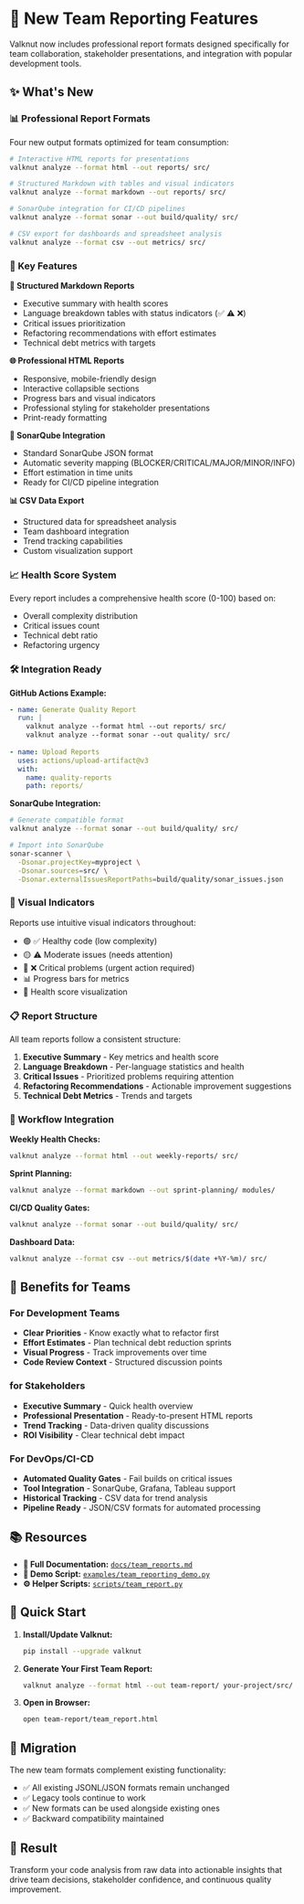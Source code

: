 # 🚀 New Team Reporting Features

Valknut now includes professional report formats designed specifically for team collaboration, stakeholder presentations, and integration with popular development tools.

## ✨ What's New

### 📊 Professional Report Formats

Four new output formats optimized for team consumption:

```bash
# Interactive HTML reports for presentations
valknut analyze --format html --out reports/ src/

# Structured Markdown with tables and visual indicators  
valknut analyze --format markdown --out reports/ src/

# SonarQube integration for CI/CD pipelines
valknut analyze --format sonar --out build/quality/ src/

# CSV export for dashboards and spreadsheet analysis
valknut analyze --format csv --out metrics/ src/
```

### 🎯 Key Features

**📄 Structured Markdown Reports**
- Executive summary with health scores
- Language breakdown tables with status indicators (✅ ⚠️ ❌)
- Critical issues prioritization  
- Refactoring recommendations with effort estimates
- Technical debt metrics with targets

**🌐 Professional HTML Reports**
- Responsive, mobile-friendly design
- Interactive collapsible sections
- Progress bars and visual indicators
- Professional styling for stakeholder presentations
- Print-ready formatting

**🔧 SonarQube Integration**
- Standard SonarQube JSON format
- Automatic severity mapping (BLOCKER/CRITICAL/MAJOR/MINOR/INFO)
- Effort estimation in time units
- Ready for CI/CD pipeline integration

**📊 CSV Data Export**
- Structured data for spreadsheet analysis
- Team dashboard integration
- Trend tracking capabilities
- Custom visualization support

### 📈 Health Score System

Every report includes a comprehensive health score (0-100) based on:
- Overall complexity distribution
- Critical issues count
- Technical debt ratio
- Refactoring urgency

### 🛠️ Integration Ready

**GitHub Actions Example:**
```yaml
- name: Generate Quality Report
  run: |
    valknut analyze --format html --out reports/ src/
    valknut analyze --format sonar --out quality/ src/
    
- name: Upload Reports
  uses: actions/upload-artifact@v3
  with:
    name: quality-reports
    path: reports/
```

**SonarQube Integration:**
```bash
# Generate compatible format
valknut analyze --format sonar --out build/quality/ src/

# Import into SonarQube
sonar-scanner \
  -Dsonar.projectKey=myproject \
  -Dsonar.sources=src/ \
  -Dsonar.externalIssuesReportPaths=build/quality/sonar_issues.json
```

### 🎨 Visual Indicators

Reports use intuitive visual indicators throughout:
- 🟢 ✅ Healthy code (low complexity)
- 🟡 ⚠️ Moderate issues (needs attention)  
- 🔴 ❌ Critical problems (urgent action required)
- 📊 Progress bars for metrics
- 🎯 Health score visualization

### 📋 Report Structure

All team reports follow a consistent structure:
1. **Executive Summary** - Key metrics and health score
2. **Language Breakdown** - Per-language statistics and health
3. **Critical Issues** - Prioritized problems requiring attention
4. **Refactoring Recommendations** - Actionable improvement suggestions
5. **Technical Debt Metrics** - Trends and targets

### 🚀 Workflow Integration

**Weekly Health Checks:**
```bash
valknut analyze --format html --out weekly-reports/ src/
```

**Sprint Planning:**
```bash
valknut analyze --format markdown --out sprint-planning/ modules/
```

**CI/CD Quality Gates:**
```bash
valknut analyze --format sonar --out build/quality/ src/
```

**Dashboard Data:**
```bash
valknut analyze --format csv --out metrics/$(date +%Y-%m)/ src/
```

## 🎉 Benefits for Teams

### For Development Teams
- **Clear Priorities** - Know exactly what to refactor first
- **Effort Estimates** - Plan technical debt reduction sprints
- **Visual Progress** - Track improvements over time
- **Code Review Context** - Structured discussion points

### for Stakeholders  
- **Executive Summary** - Quick health overview
- **Professional Presentation** - Ready-to-present HTML reports
- **Trend Tracking** - Data-driven quality discussions
- **ROI Visibility** - Clear technical debt impact

### For DevOps/CI-CD
- **Automated Quality Gates** - Fail builds on critical issues
- **Tool Integration** - SonarQube, Grafana, Tableau support
- **Historical Tracking** - CSV data for trend analysis
- **Pipeline Ready** - JSON/CSV formats for automated processing

## 📚 Resources

- **📖 Full Documentation:** [`docs/team_reports.md`](docs/team_reports.md)
- **🔧 Demo Script:** [`examples/team_reporting_demo.py`](examples/team_reporting_demo.py)
- **⚙️ Helper Scripts:** [`scripts/team_report.py`](scripts/team_report.py)

## 🎯 Quick Start

1. **Install/Update Valknut:**
   ```bash
   pip install --upgrade valknut
   ```

2. **Generate Your First Team Report:**
   ```bash
   valknut analyze --format html --out team-report/ your-project/src/
   ```

3. **Open in Browser:**
   ```bash
   open team-report/team_report.html
   ```

## 🔄 Migration

The new team formats complement existing functionality:
- ✅ All existing JSONL/JSON formats remain unchanged
- ✅ Legacy tools continue to work
- ✅ New formats can be used alongside existing ones
- ✅ Backward compatibility maintained

## 🎊 Result

Transform your code analysis from raw data into actionable insights that drive team decisions, stakeholder confidence, and continuous quality improvement.